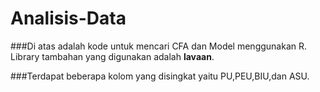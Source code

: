 # Analisis-Data

###Di atas adalah kode untuk mencari CFA dan Model menggunakan R. Library tambahan yang digunakan adalah **lavaan**.

###Terdapat beberapa kolom yang disingkat yaitu PU,PEU,BIU,dan ASU.
